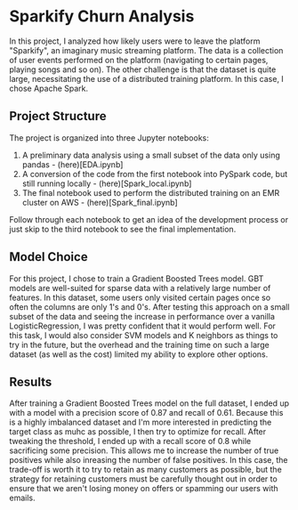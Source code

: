 # Sparkify Churn Analysis
In this project, I analyzed how likely users were to leave the platform "Sparkify", an imaginary music streaming platform. The data is a collection of user events performed on the platform (navigating to certain pages, playing songs and so on). The other challenge is that the dataset is quite large, necessitating the use of a distributed training platform. In this case, I chose Apache Spark.
## Project Structure
The project is organized into three Jupyter notebooks:
1. A preliminary data analysis using a small subset of the data only using pandas - (here)[EDA.ipynb]
2. A conversion of the code from the first notebook into PySpark code, but still running locally - (here)[Spark_local.ipynb]
3. The final notebook used to perform the distributed training on an EMR cluster on AWS - (here)[Spark_final.ipynb]

Follow through each notebook to get an idea of the development process or just skip to the third notebook to see the final implementation.

## Model Choice
For this project, I chose to train a Gradient Boosted Trees model. GBT models are well-suited for sparse data with a relatively large number of features. In this dataset, some users only visited certain pages once so often the columns are only 1's and 0's. After testing this approach on a small subset of the data and seeing the increase in performance over a vanilla LogisticRegression, I was pretty confident that it would perform well. For this task, I would also consider SVM models and K neighbors as things to try in the future, but the overhead and the training time on such a large dataset (as well as the cost) limited my ability to explore other options.
## Results
After training a Gradient Boosted Trees model on the full dataset, I ended up with a model with a precision score of 0.87 and recall of 0.61. Because this is a highly imbalanced dataset and I'm more interested in predicting the target class as muhc as possible, I then try to optimize for recall. After tweaking the threshold, I ended up with a recall score of 0.8 while sacrificing some precision. This allows me to increase the number of true positives while also inreasing the number of false positives. In this case, the trade-off is worth it to try to retain as many customers as possible, but the strategy for retaining customers must be carefully thought out in order to ensure that we aren't losing money on offers or spamming our users with emails.
